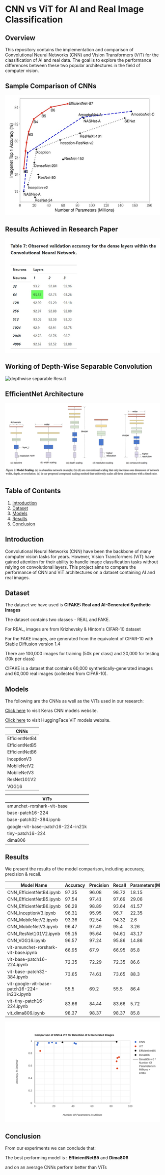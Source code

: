# CNN vs ViT for AI and Real Image Classification

## Overview
This repository contains the implementation and comparison of Convolutional Neural Networks (CNN) and Vision Transformers (ViT) for the classification of AI and real data. The goal is to explore the performance differences between these two popular architectures in the field of computer vision.

## Sample Comparison of CNNs
![Sample Image](comparison_chart.jpg)

## Results Achieved in Research Paper
![Original Result](original_result.jpg)

## Working of Depth-Wise Separable Convolution
![depthwise separable Result](/depthwise-separable-convolution-animation-3x3-kernel.gif)

## EfficientNet Architecture
![EfficientNet Architecture](/efnet_arch.png)

## Table of Contents
1. [Introduction](#introduction)
2. [Dataset](#dataset)
3. [Models](#models)
4. [Results](#results)
5. [Conclusion](#conclusion)


## Introduction
Convolutional Neural Networks (CNN) have been the backbone of many computer vision tasks for years. However, Vision Transformers (ViT) have gained attention for their ability to handle image classification tasks without relying on convolutional layers. This project aims to compare the performance of CNN and ViT architectures on a dataset containing AI and real images.

## Dataset
The dataset we have used is **CIFAKE: Real and AI-Generated Synthetic Images**

The dataset contains two classes - REAL and FAKE.

For REAL, images are from Krizhevsky & Hinton's CIFAR-10 dataset

For the FAKE images, are generated from the equivalent of CIFAR-10 with Stable Diffusion version 1.4

There are 100,000 images for training (50k per class) and 20,000 for testing (10k per class)

CIFAKE is a dataset that contains 60,000 synthetically-generated images and 60,000 real images (collected from CIFAR-10). 

## Models
The following are the CNNs as well as the ViTs used in our research:

[Click here](https://keras.io/api/applications/) to visit Keras CNN models website.

[Click here](https://huggingface.co/models?pipeline_tag=image-classification&sort=trending&search=vit) to visit HuggingFace ViT models website.



| CNNs                 | 
|------------------------------|
| EfficientNetB4              | 
| EfficientNetB5             |
| EfficientNetB6            |
| InceptionV3               |
| MobileNetV2               |
| MobileNetV3              |
| ResNet101V2              |
| VGG16                     |


| ViTs                | 
|------------------------------|
| amunchet-rorshark-vit-base|
| base-patch16-224  |     
| base-patch32-384.ipynb  |    
| google-vit-base-patch16-224-in21k |  
| tiny-patch16-224  |     
| dima806          |

## Results
We present the results of the model comparison, including accuracy, precision & recall.

| Model Name                   | Accuracy | Precision | Recall | Parameters(M) |
|------------------------------|----------|-----------|--------|------------|
| CNN_EfficientNetB4.ipynb    |  97.35   | 96.08          | 98.72      | 18.15   |
| CNN_EfficientNetB5.ipynb    |  97.54   |  97.41         | 97.69      |  29.06   |
| CNN_EfficientNetB6.ipynb    |    96.29  | 98.89          | 93.64      | 41.57    |
| CNN_InceptionV3.ipynb       |   96.31| 95.95          | 96.7      | 22.35 |
| CNN_MobileNetV2.ipynb       | 93.36| 92.54          | 94.32      | 2.6    |
| CNN_MobileNetV3.ipynb       | 96.47| 97.49          | 95.4      |3.26     |
| CNN_ResNet101V2.ipynb       | 95.15| 95.64          | 94.61      |43.17 |
| CNN_VGG16.ipynb             |   96.57| 97.24          | 95.86      | 14.86    |
| vit-amunchet-rorshark-vit-base.ipynb | 66.95 | 67.9| 66.95 | 85.8  |
| vit-base-patch16-224.ipynb  |   72.35  | 72.29          |   72.35    |86.6  |
| vit-base-patch32-384.ipynb  |  73.65  | 74.61          | 73.65     | 88.3 |
| vit-google-vit-base-patch16-224-in21k.ipynb | 55.5  | 69.2| 55.5 | 86.4 |
| vit-tiny-patch16-224.ipynb  |   83.66  | 84.44          | 83.66      | 5.72 |
| vit_dima806.ipynb           | 98.37           | 98.37         |  98.37     | 85.8           |


![Our Results](/scatter-plot.svg)


## Conclusion

From our experiments we can conclude that:

The best performing model is : **EfficientNetB5** and **Dima806**

and on an average CNNs perform better than ViTs



